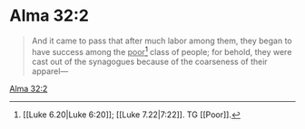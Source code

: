 # Alma 32:2

> And it came to pass that after much labor among them, they began to have success among the <u>poor</u>[^a] class of people; for behold, they were cast out of the synagogues because of the coarseness of their apparel—

[Alma 32:2](https://www.churchofjesuschrist.org/study/scriptures/bofm/alma/32?lang=eng&id=p2#p2)


[^a]: [[Luke 6.20|Luke 6:20]]; [[Luke 7.22|7:22]]. TG [[Poor]].
